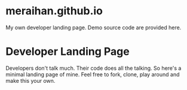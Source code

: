 # meraihan.github.io
My own developer landing page. Demo source code are provided here.
# Developer Landing Page
Developers don't talk much. Their code does all the talking. So here's a minimal landing page of mine. Feel free to fork, clone, play around and make this your own.
